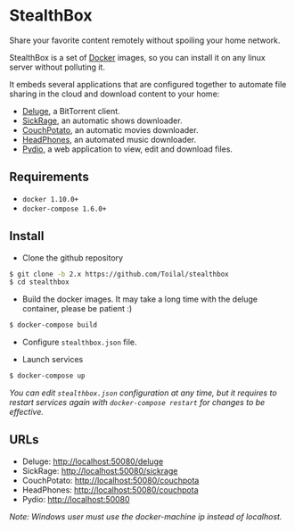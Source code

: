 # StealthBox

Share your favorite content remotely without spoiling your home network.

StealthBox is a set of [Docker](https://www.docker.com/) images, so you can install it on any linux server without 
polluting it.

It embeds several applications that are configured together to automate file sharing in the cloud and download content
to your home:

- [Deluge](http://deluge-torrent.org/), a BitTorrent client.
- [SickRage](http://sickrage.tv), an automatic shows downloader.
- [CouchPotato](https://couchpota.to/), an automatic movies downloader.
- [HeadPhones](https://github.com/rembo10/headphones), an automated music downloader.
- [Pydio](https://pyd.io/), a web application to view, edit and download files.

## Requirements

- `docker 1.10.0+`
- `docker-compose 1.6.0+`

## Install

- Clone the github repository

```bash
$ git clone -b 2.x https://github.com/Toilal/stealthbox
$ cd stealthbox
```

- Build the docker images. It may take a long time with the deluge container, please be patient :)

```bash
$ docker-compose build
```

- Configure `stealthbox.json` file.

- Launch services

```bash
$ docker-compose up
```

*You can edit `stealthbox.json` configuration at any time, but it requires to restart services again with 
`docker-compose restart` for changes to be effective.*

## URLs

- Deluge: [http://localhost:50080/deluge](http://localhost:50080/deluge)
- SickRage: [http://localhost:50080/sickrage](http://localhost:50080/sickrage)
- CouchPotato: [http://localhost:50080/couchpota](http://localhost:50080/couchpotato)
- HeadPhones: [http://localhost:50080/couchpota](http://localhost:50080/headphones)
- Pydio: [http://localhost:50080](http://localhost:50080)

*Note: Windows user must use the docker-machine ip instead of localhost.*

